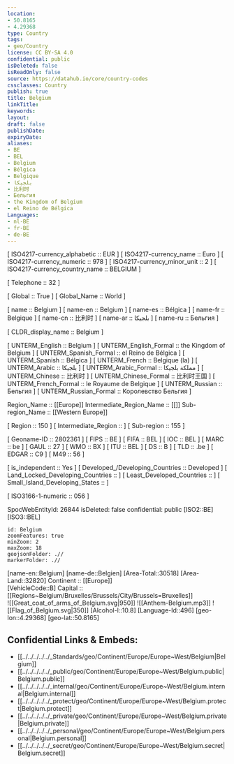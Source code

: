 ```yaml
---
location:
- 50.8165
- 4.29368
type: Country
tags:
- geo/Country
license: CC BY-SA 4.0
confidential: public
isDeleted: false
isReadOnly: false
source: https://datahub.io/core/country-codes
cssclasses: Country
publish: true
title: Belgium
linkTitle: 
keywords: 
layout: 
draft: false
publishDate: 
expiryDate: 
aliases:
- BE
- BEL
- Belgium
- Bélgica
- Belgique
- بلجيكا
- 比利时
- Бельгия
- the Kingdom of Belgium
- el Reino de Bélgica
Languages:
- nl-BE
- fr-BE
- de-BE
---
```



[	ISO4217-currency_alphabetic	 :: EUR ] 
[	ISO4217-currency_name	 :: Euro ] 
[	ISO4217-currency_numeric	 :: 978 ] 
[	ISO4217-currency_minor_unit	 :: 2 ] 
[	ISO4217-currency_country_name	 :: BELGIUM ] 

[	Telephone	 :: 32 ] 

[	Global	 :: True ] 
[	Global_Name	 :: World ] 

[	name	 :: Belgium ] 
[	name-en	 :: Belgium ] 
[	name-es	 :: Bélgica ] 
[	name-fr	 :: Belgique ] 
[	name-cn	 :: 比利时 ] 
[	name-ar	 :: بلجيكا ] 
[	name-ru	 :: Бельгия ] 

[	CLDR_display_name	 :: Belgium ] 

[	UNTERM_English	 :: Belgium ] 
[	UNTERM_English_Formal	 :: the Kingdom of Belgium ] 
[	UNTERM_Spanish_Formal	 :: el Reino de Bélgica ] 
[	UNTERM_Spanish	 :: Bélgica ] 
[	UNTERM_French	 :: Belgique (la) ] 
[	UNTERM_Arabic	 :: بلجيكا ] 
[	UNTERM_Arabic_Formal	 :: مملكة بلجيكا ] 
[	UNTERM_Chinese	 :: 比利时 ] 
[	UNTERM_Chinese_Formal	 :: 比利时王国 ] 
[	UNTERM_French_Formal	 :: le Royaume de Belgique ] 
[	UNTERM_Russian	 :: Бельгия ] 
[	UNTERM_Russian_Formal	 :: Королевство Бельгия ] 

Region_Name ::  [[Europe]] 
Intermediate_Region_Name ::  [[]] 
Sub-region_Name ::  [[Western Europe]] 

[	Region	 :: 150 ] 
[	Intermediate_Region	 ::  ] 
[	Sub-region	 :: 155 ] 

[	Geoname-ID	 :: 2802361 ] 
[	FIPS	 :: BE ] 
[	FIFA	 :: BEL ] 
[	IOC	 :: BEL ] 
[	MARC	 :: be ] 
[	GAUL	 :: 27 ] 
[	WMO	 :: BX ] 
[	ITU	 :: BEL ] 
[	DS	 :: B ] 
[	TLD	 :: .be ] 
[	EDGAR	 :: C9 ] 
[	M49	 :: 56 ] 

[	is_independent	 :: Yes ] 
[	Developed_/Developing_Countries	 :: Developed ] 
[	Land_Locked_Developing_Countries	 ::  ] 
[	Least_Developed_Countries	 ::  ] 
[	Small_Island_Developing_States	 ::  ] 

[	ISO3166-1-numeric	 :: 056 ] 



SpocWebEntityId: 26844
isDeleted: false
confidential: public
[ISO2::BE] 
[ISO3::BEL] 
```leaflet
id: Belgium
zoomFeatures: true 
minZoom: 2 
maxZoom: 18
geojsonFolder: .//
markerFolder: .//
```

[name-en::Belgium] 
[name-de::Belgien] 
[Area-Total::30518] 
[Area-Land::32820] 
Continent :: [[Europe]]  
[VehicleCode::B] 
Capital :: [[Regions~Belgium/Bruxelles/Brussels/City/Brussels=Bruxelles]]  
![[Great_coat_of_arms_of_Belgium.svg|950]] 
![[Anthem-Belgium.mp3]] 
![[Flag_of_Belgium.svg|350]] 
[Alcohol-l::10.8] 
[Language-Id::496] 
[geo-lon::4.29368] 
[geo-lat::50.8165] 



## Confidential Links & Embeds: 
- [[../../../../../_Standards/geo/Continent/Europe/Europe~West/Belgium|Belgium]] 
- [[../../../../../_public/geo/Continent/Europe/Europe~West/Belgium.public|Belgium.public]] 
- [[../../../../../_internal/geo/Continent/Europe/Europe~West/Belgium.internal|Belgium.internal]] 
- [[../../../../../_protect/geo/Continent/Europe/Europe~West/Belgium.protect|Belgium.protect]] 
- [[../../../../../_private/geo/Continent/Europe/Europe~West/Belgium.private|Belgium.private]] 
- [[../../../../../_personal/geo/Continent/Europe/Europe~West/Belgium.personal|Belgium.personal]] 
- [[../../../../../_secret/geo/Continent/Europe/Europe~West/Belgium.secret|Belgium.secret]] 
